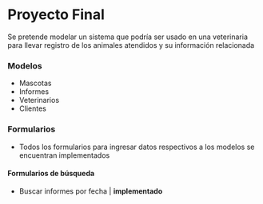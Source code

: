 # Proyecto Final

Se pretende modelar un sistema que podría ser usado en una veterinaria para llevar registro de los animales atendidos y su información relacionada


### Modelos
- Mascotas
- Informes
- Veterinarios
- Clientes

### Formularios
- Todos los formularios para ingresar datos respectivos a los modelos se encuentran implementados
#### Formularios de búsqueda
- Buscar informes por fecha | **implementado**

